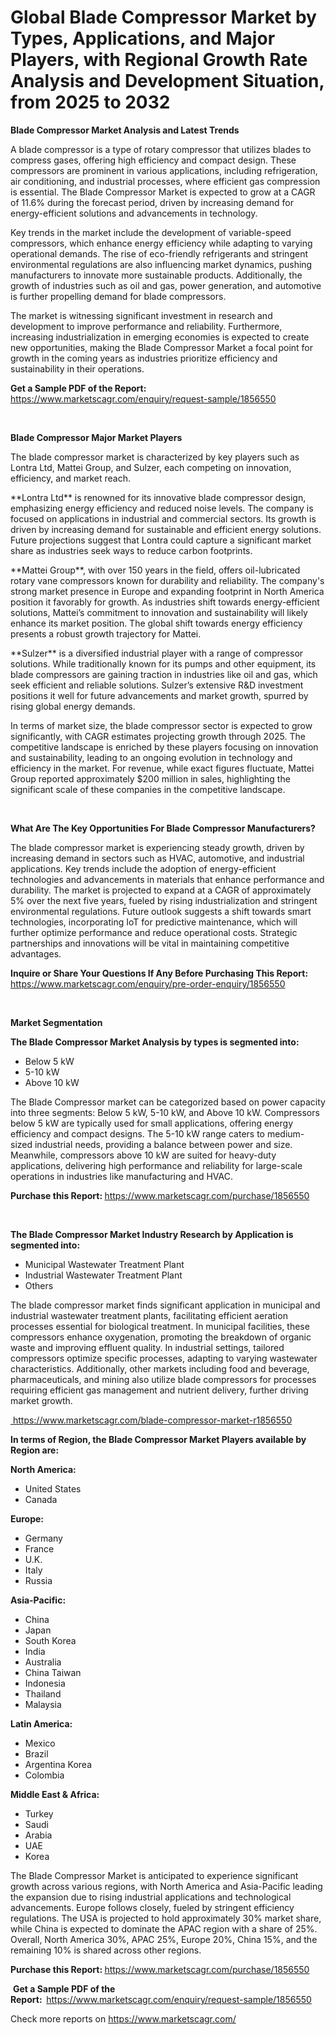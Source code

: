 <p><h1>Global Blade Compressor Market by Types, Applications, and Major Players, with Regional Growth Rate Analysis and Development Situation, from 2025 to 2032</h1></p><p><strong>Blade Compressor Market Analysis and Latest Trends</strong></p>
<p><p>A blade compressor is a type of rotary compressor that utilizes blades to compress gases, offering high efficiency and compact design. These compressors are prominent in various applications, including refrigeration, air conditioning, and industrial processes, where efficient gas compression is essential. The Blade Compressor Market is expected to grow at a CAGR of 11.6% during the forecast period, driven by increasing demand for energy-efficient solutions and advancements in technology.</p><p>Key trends in the market include the development of variable-speed compressors, which enhance energy efficiency while adapting to varying operational demands. The rise of eco-friendly refrigerants and stringent environmental regulations are also influencing market dynamics, pushing manufacturers to innovate more sustainable products. Additionally, the growth of industries such as oil and gas, power generation, and automotive is further propelling demand for blade compressors.</p><p>The market is witnessing significant investment in research and development to improve performance and reliability. Furthermore, increasing industrialization in emerging economies is expected to create new opportunities, making the Blade Compressor Market a focal point for growth in the coming years as industries prioritize efficiency and sustainability in their operations.</p></p>
<p><strong>Get a Sample PDF of the Report:&nbsp;</strong> <a href="https://www.marketscagr.com/enquiry/request-sample/1856550?utm_campaign=3580&utm_medium=2&utm_source=Github&utm_content=ia&utm_term=10042025&utm_id=blade-compressor">https://www.marketscagr.com/enquiry/request-sample/1856550</a></p>
<p>&nbsp;</p>
<p><strong>Blade Compressor Major Market Players</strong></p>
<p><p>The blade compressor market is characterized by key players such as Lontra Ltd, Mattei Group, and Sulzer, each competing on innovation, efficiency, and market reach. </p><p>**Lontra Ltd** is renowned for its innovative blade compressor design, emphasizing energy efficiency and reduced noise levels. The company is focused on applications in industrial and commercial sectors. Its growth is driven by increasing demand for sustainable and efficient energy solutions. Future projections suggest that Lontra could capture a significant market share as industries seek ways to reduce carbon footprints.</p><p>**Mattei Group**, with over 150 years in the field, offers oil-lubricated rotary vane compressors known for durability and reliability. The company's strong market presence in Europe and expanding footprint in North America position it favorably for growth. As industries shift towards energy-efficient solutions, Mattei’s commitment to innovation and sustainability will likely enhance its market position. The global shift towards energy efficiency presents a robust growth trajectory for Mattei.</p><p>**Sulzer** is a diversified industrial player with a range of compressor solutions. While traditionally known for its pumps and other equipment, its blade compressors are gaining traction in industries like oil and gas, which seek efficient and reliable solutions. Sulzer’s extensive R&D investment positions it well for future advancements and market growth, spurred by rising global energy demands.</p><p>In terms of market size, the blade compressor sector is expected to grow significantly, with CAGR estimates projecting growth through 2025. The competitive landscape is enriched by these players focusing on innovation and sustainability, leading to an ongoing evolution in technology and efficiency in the market. For revenue, while exact figures fluctuate, Mattei Group reported approximately $200 million in sales, highlighting the significant scale of these companies in the competitive landscape.</p></p>
<p>&nbsp;</p>
<p><strong>What Are The Key Opportunities For Blade Compressor Manufacturers?</strong></p>
<p><p>The blade compressor market is experiencing steady growth, driven by increasing demand in sectors such as HVAC, automotive, and industrial applications. Key trends include the adoption of energy-efficient technologies and advancements in materials that enhance performance and durability. The market is projected to expand at a CAGR of approximately 5% over the next five years, fueled by rising industrialization and stringent environmental regulations. Future outlook suggests a shift towards smart technologies, incorporating IoT for predictive maintenance, which will further optimize performance and reduce operational costs. Strategic partnerships and innovations will be vital in maintaining competitive advantages.</p></p>
<p><strong>Inquire or Share Your Questions If Any Before Purchasing This Report:</strong> <a href="https://www.marketscagr.com/enquiry/pre-order-enquiry/1856550?utm_campaign=3580&utm_medium=2&utm_source=Github&utm_content=ia&utm_term=10042025&utm_id=blade-compressor">https://www.marketscagr.com/enquiry/pre-order-enquiry/1856550</a></p>
<p>&nbsp;</p>
<p><strong>Market Segmentation</strong></p>
<p><strong>The Blade Compressor Market Analysis by types is segmented into:</strong></p>
<p><ul><li>Below 5 kW</li><li>5-10 kW</li><li>Above 10 kW</li></ul></p>
<p><p>The Blade Compressor market can be categorized based on power capacity into three segments: Below 5 kW, 5-10 kW, and Above 10 kW. Compressors below 5 kW are typically used for small applications, offering energy efficiency and compact designs. The 5-10 kW range caters to medium-sized industrial needs, providing a balance between power and size. Meanwhile, compressors above 10 kW are suited for heavy-duty applications, delivering high performance and reliability for large-scale operations in industries like manufacturing and HVAC.</p></p>
<p><strong>Purchase this Report:&nbsp;</strong><a href="https://www.marketscagr.com/purchase/1856550?utm_campaign=3580&utm_medium=2&utm_source=Github&utm_content=ia&utm_term=10042025&utm_id=blade-compressor">https://www.marketscagr.com/purchase/1856550</a></p>
<p>&nbsp;</p>
<p><strong>The Blade Compressor Market Industry Research by Application is segmented into:</strong></p>
<p><ul><li>Municipal Wastewater Treatment Plant</li><li>Industrial Wastewater Treatment Plant</li><li>Others</li></ul></p>
<p><p>The blade compressor market finds significant application in municipal and industrial wastewater treatment plants, facilitating efficient aeration processes essential for biological treatment. In municipal facilities, these compressors enhance oxygenation, promoting the breakdown of organic waste and improving effluent quality. In industrial settings, tailored compressors optimize specific processes, adapting to varying wastewater characteristics. Additionally, other markets including food and beverage, pharmaceuticals, and mining also utilize blade compressors for processes requiring efficient gas management and nutrient delivery, further driving market growth.</p></p>
<p><a href="https://www.marketscagr.com/blade-compressor-market-r1856550?utm_campaign=3580&utm_medium=2&utm_source=Github&utm_content=ia&utm_term=10042025&utm_id=blade-compressor">&nbsp;https://www.marketscagr.com/blade-compressor-market-r1856550</a></p>
<p><strong>In terms of Region, the Blade Compressor Market Players available by Region are:</strong></p>
<p>
    <p> <strong> North America: </strong>
        <ul>
            <li>United States</li>
            <li>Canada</li>
        </ul>
        </p> 
    <p> <strong> Europe: </strong>
        <ul>
            <li>Germany</li>
            <li>France</li>
            <li>U.K.</li>
            <li>Italy</li>
            <li>Russia</li>
        </ul>
        </p> 
    <p> <strong> Asia-Pacific: </strong>
        <ul>
            <li>China</li>
            <li>Japan</li>
            <li>South Korea</li>
            <li>India</li>
            <li>Australia</li>
            <li>China Taiwan</li>
            <li>Indonesia</li>
            <li>Thailand</li>
            <li>Malaysia</li>
        </ul>
        </p> 
    <p> <strong> Latin America: </strong>
        <ul>
            <li>Mexico</li>
            <li>Brazil</li>
            <li>Argentina Korea</li>
            <li>Colombia</li>
        </ul>
        </p> 
    <p> <strong> Middle East & Africa: </strong>
        <ul>
            <li>Turkey</li>
            <li>Saudi</li>
            <li>Arabia</li>
            <li>UAE</li>
            <li>Korea</li>
        </ul>
    </p>
    </p>
<p><p>The Blade Compressor Market is anticipated to experience significant growth across various regions, with North America and Asia-Pacific leading the expansion due to rising industrial applications and technological advancements. Europe follows closely, fueled by stringent efficiency regulations. The USA is projected to hold approximately 30% market share, while China is expected to dominate the APAC region with a share of 25%. Overall, North America 30%, APAC 25%, Europe 20%, China 15%, and the remaining 10% is shared across other regions.</p></p>
<p><strong>Purchase this Report: </strong><a href="https://www.marketscagr.com/purchase/1856550?utm_campaign=3580&utm_medium=2&utm_source=Github&utm_content=ia&utm_term=10042025&utm_id=blade-compressor">https://www.marketscagr.com/purchase/1856550</a></p>
<p>&nbsp;<strong>Get a Sample PDF of the Report:&nbsp;&nbsp;</strong><a href="https://www.marketscagr.com/enquiry/request-sample/1856550?utm_campaign=3580&utm_medium=2&utm_source=Github&utm_content=ia&utm_term=10042025&utm_id=blade-compressor">https://www.marketscagr.com/enquiry/request-sample/1856550</a></p>
<p><strong></strong></p>
<p>Check more reports on <a href="https://www.marketscagr.com/?utm_campaign=3580&utm_medium=2&utm_source=Github&utm_content=ia&utm_term=10042025&utm_id=blade-compressor">https://www.marketscagr.com/</a></p>